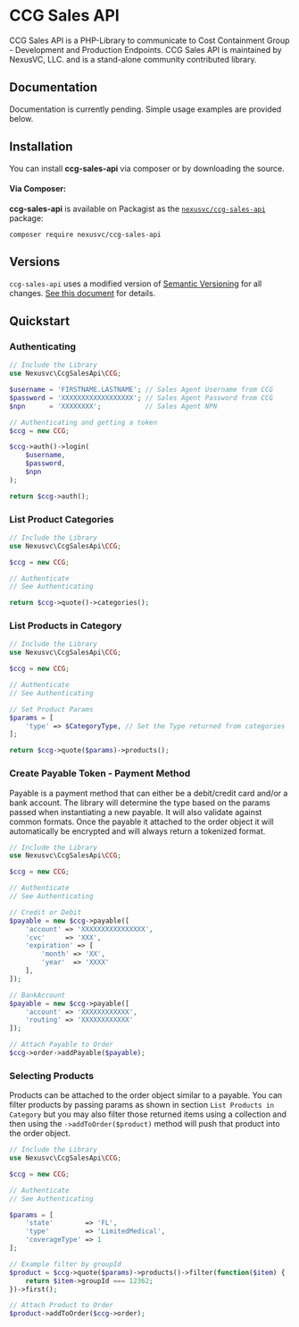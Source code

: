 # CCG Sales API

CCG Sales API is a PHP-Library to communicate to Cost Containment Group - Development and Production Endpoints. CCG Sales API is maintained by NexusVC, LLC. and is a stand-alone community contributed library.

## Documentation

Documentation is currently pending. Simple usage examples are provided below.

## Installation

You can install **ccg-sales-api** via composer or by downloading the source.

#### Via Composer:

**ccg-sales-api** is available on Packagist as the
[`nexusvc/ccg-sales-api`](https://packagist.org/packages/nexusvc/ccg-sales-api) package:

```
composer require nexusvc/ccg-sales-api
```

## Versions

`ccg-sales-api` uses a modified version of [Semantic Versioning](https://semver.org) for all changes. [See this document](VERSIONS.md) for details.

## Quickstart

### Authenticating
```php
// Include the Library
use Nexusvc\CcgSalesApi\CCG;

$username = 'FIRSTNAME.LASTNAME'; // Sales Agent Username from CCG
$password = 'XXXXXXXXXXXXXXXXXX'; // Sales Agent Password from CCG
$npn      = 'XXXXXXXX';           // Sales Agent NPN

// Authenticating and getting a token
$ccg = new CCG;

$ccg->auth()->login(
    $username,
    $password,
    $npn
);

return $ccg->auth();
```

### List Product Categories
```php
// Include the Library
use Nexusvc\CcgSalesApi\CCG;

$ccg = new CCG;

// Authenticate
// See Authenticating

return $ccg->quote()->categories();
```

### List Products in Category
```php
// Include the Library
use Nexusvc\CcgSalesApi\CCG;

$ccg = new CCG;

// Authenticate
// See Authenticating

// Set Product Params
$params = [
    'type' => $CategoryType, // Set the Type returned from categories
];

return $ccg->quote($params)->products();
```

### Create Payable Token - Payment Method
Payable is a payment method that can either be a debit/credit card and/or a bank account. The library will determine the type based on the params passed when instantiating a new payable. It will also validate against common formats. Once the payable it attached to the order object it will automatically be encrypted and will always return a tokenized format.

```php
// Include the Library
use Nexusvc\CcgSalesApi\CCG;

$ccg = new CCG;

// Authenticate
// See Authenticating

// Credit or Debit
$payable = new $ccg->payable([
    'account' => 'XXXXXXXXXXXXXXXX',
    'cvc'     => 'XXX',
    'expiration' => [
        'month' => 'XX',
        'year'  => 'XXXX'
    ],
]);

// BankAccount
$payable = new $ccg->payable([
    'account' => 'XXXXXXXXXXXX',
    'routing' => 'XXXXXXXXXXXX'
]);

// Attach Payable to Order
$ccg->order->addPayable($payable);
```

### Selecting Products
Products can be attached to the order object similar to a payable. You can filter products by passing params as shown in section `List Products in Category` but you may also filter those returned items using a collection and then using the `->addToOrder($product)` method will push that product into the order object.

```php
// Include the Library
use Nexusvc\CcgSalesApi\CCG;

$ccg = new CCG;

// Authenticate
// See Authenticating

$params = [
    'state'        => 'FL', 
    'type'         => 'LimitedMedical',
    'coverageType' => 1
];

// Example filter by groupId
$product = $ccg->quote($params)->products()->filter(function($item) {
    return $item->groupId === 12362;
})->first();

// Attach Product to Order
$product->addToOrder($ccg->order);
```


